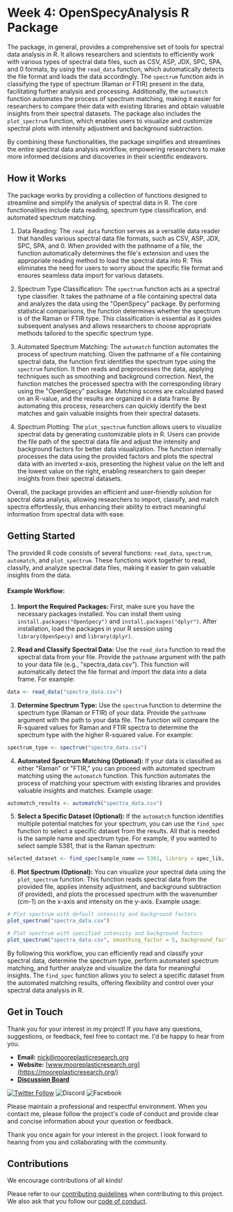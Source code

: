 # Week 4: OpenSpecyAnalysis R Package
The package, in general, provides a comprehensive set of tools for spectral data analysis in R. It allows researchers and scientists to efficiently work with various types of spectral data files, such as CSV, ASP, JDX, SPC, SPA, and 0 formats, by using the `read_data` function, which automatically detects the file format and loads the data accordingly. The `spectrum` function aids in classifying the type of spectrum (Raman or FTIR) present in the data, facilitating further analysis and processing. Additionally, the `automatch` function automates the process of spectrum matching, making it easier for researchers to compare their data with existing libraries and obtain valuable insights from their spectral datasets. The package also includes the `plot_spectrum` function, which enables users to visualize and customize spectral plots with intensity adjustment and background subtraction. 

By combining these functionalities, the package simplifies and streamlines the entire spectral data analysis workflow, empowering researchers to make more informed decisions and discoveries in their scientific endeavors.

## How it Works
The package works by providing a collection of functions designed to streamline and simplify the analysis of spectral data in R. The core functionalities include data reading, spectrum type classification, and automated spectrum matching.

1. Data Reading: The `read_data` function serves as a versatile data reader that handles various spectral data file formats, such as CSV, ASP, JDX, SPC, SPA, and 0. When provided with the pathname of a file, the function automatically determines the file's extension and uses the appropriate reading method to load the spectral data into R. This eliminates the need for users to worry about the specific file format and ensures seamless data import for various datasets.

2. Spectrum Type Classification: The `spectrum` function acts as a spectral type classifier. It takes the pathname of a file containing spectral data and analyzes the data using the "OpenSpecy" package. By performing statistical comparisons, the function determines whether the spectrum is of the Raman or FTIR type. This classification is essential as it guides subsequent analyses and allows researchers to choose appropriate methods tailored to the specific spectrum type.

3. Automated Spectrum Matching: The `automatch` function automates the process of spectrum matching. Given the pathname of a file containing spectral data, the function first identifies the spectrum type using the `spectrum` function. It then reads and preprocesses the data, applying techniques such as smoothing and background correction. Next, the function matches the processed spectra with the corresponding library using the "OpenSpecy" package. Matching scores are calculated based on an R-value, and the results are organized in a data frame. By automating this process, researchers can quickly identify the best matches and gain valuable insights from their spectral datasets.

4. Spectrum Plotting: The `plot_spectrum` function allows users to visualize spectral data by generating customizable plots in R. Users can provide the file path of the spectral data file and adjust the intensity and background factors for better data visualization. The function internally processes the data using the provided factors and plots the spectral data with an inverted x-axis, presenting the highest value on the left and the lowest value on the right, enabling researchers to gain deeper insights from their spectral datasets.

Overall, the package provides an efficient and user-friendly solution for spectral data analysis, allowing researchers to import, classify, and match spectra effortlessly, thus enhancing their ability to extract meaningful information from spectral data with ease.

## Getting Started
The provided R code consists of several functions: `read_data`, `spectrum`, `automatch`, and `plot_spectrum`. These functions work together to read, classify, and analyze spectral data files, making it easier to gain valuable insights from the data.

#### Example Workflow:

1. **Import the Required Packages:** First, make sure you have the necessary packages installed. You can install them using `install.packages("OpenSpecy")` and `install.packages("dplyr")`. After installation, load the packages in your R session using `library(OpenSpecy)` and `library(dplyr)`.

2. **Read and Classify Spectral Data:** Use the `read_data` function to read the spectral data from your file. Provide the `pathname` argument with the path to your data file (e.g., "spectra_data.csv"). This function will automatically detect the file format and import the data into a data frame. For example:
```R
data <- read_data("spectra_data.csv")
```

3. **Determine Spectrum Type:** Use the `spectrum` function to determine the spectrum type (Raman or FTIR) of your data. Provide the `pathname` argument with the path to your data file. The function will compare the R-squared values for Raman and FTIR spectra to determine the spectrum type with the higher R-squared value. For example:
```R
spectrum_type <- spectrum("spectra_data.csv")
```

4. **Automated Spectrum Matching (Optional):** If your data is classified as either "Raman" or "FTIR," you can proceed with automated spectrum matching using the `automatch` function. This function automates the process of matching your spectrum with existing libraries and provides valuable insights and matches. Example usage:
```R
automatch_results <- automatch("spectra_data.csv")
```

5. **Select a Specific Dataset (Optional):** If the `automatch` function identifies multiple potential matches for your spectrum, you can use the `find_spec` function to select a specific dataset from the results. All that is needed is the sample name and spectrum type. For example, if you wanted to select sample 5381, that is the Raman spectrum:
```R
selected_dataset <- find_spec(sample_name == 5381, library = spec_lib, which = "raman")
```

6. **Plot Spectrum (Optional):** You can visualize your spectral data using the `plot_spectrum` function. This function reads spectral data from the provided file, applies intensity adjustment, and background subtraction (if provided), and plots the processed spectrum with the wavenumber (cm-1) on the x-axis and intensity on the y-axis. Example usage:
```R
# Plot spectrum with default intensity and background factors
plot_spectrum("spectra_data.csv")

# Plot spectrum with specified intensity and background factors
plot_spectrum("spectra_data.csv", smoothing_factor = 5, background_factor = 12)
```

By following this workflow, you can efficiently read and classify your spectral data, determine the spectrum type, perform automated spectrum matching, and further analyze and visualize the data for meaningful insights. The `find_spec` function allows you to select a specific dataset from the automated matching results, offering flexibility and control over your spectral data analysis in R.

## Get in Touch

Thank you for your interest in my project! If you have any questions, suggestions, or feedback, feel free to contact me. I'd be happy to hear from you.

- **Email:** [nick@mooreplasticresearch.org](mailto:nick@mooreplasticresearch.org)
- **Website:** [www.mooreplasticresearch.org](https://mooreplasticresearch.org/)
- [**Discussion Board**](https://github.com/nickleong20/OpenSpecyAnalysis/discussions/1)
  
[![Twitter Follow](https://img.shields.io/twitter/follow/MoorePlasticRes?style=social)](https://twitter.com/MoorePlasticRes)
![Discord](https://img.shields.io/badge/Discord-Placeholder-7289DA?logo=discord&logoColor=white)
![Facebook](https://img.shields.io/badge/Facebook-Placeholder-3b5998?logo=facebook&logoColor=white)


Please maintain a professional and respectful environment. When you contact me, please follow the project's code of conduct and provide clear and concise information about your question or feedback. 

Thank you once again for your interest in the project. I look forward to hearing from you and collaborating with the community.

## Contributions
We encourage contributions of all kinds!

Please refer to our [contributing guidelines](https://github.com/nickleong20/Week2_OpenSpecy/blob/main/CONTRIBUTING.md) when contributing to this project. We also ask that you follow our [code of conduct](). 

